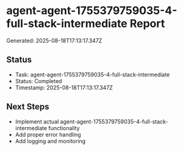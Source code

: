 # agent-agent-1755379759035-4-full-stack-intermediate Report

Generated: 2025-08-18T17:13:17.347Z

## Status
- Task: agent-agent-1755379759035-4-full-stack-intermediate
- Status: Completed
- Timestamp: 2025-08-18T17:13:17.347Z

## Next Steps
- Implement actual agent-agent-1755379759035-4-full-stack-intermediate functionality
- Add proper error handling
- Add logging and monitoring
